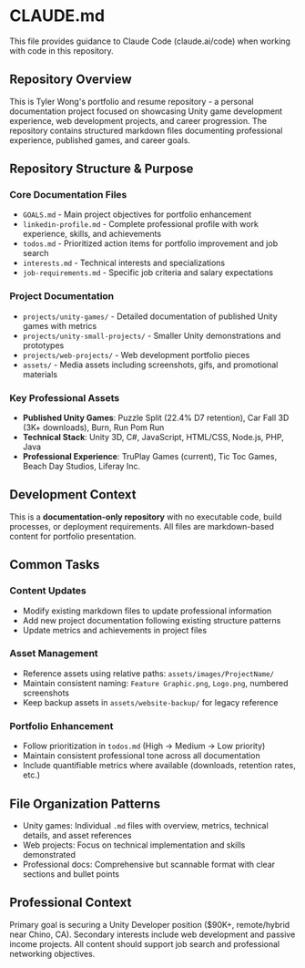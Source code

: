 # CLAUDE.md

This file provides guidance to Claude Code (claude.ai/code) when working with code in this repository.

## Repository Overview
This is Tyler Wong's portfolio and resume repository - a personal documentation project focused on showcasing Unity game development experience, web development projects, and career progression. The repository contains structured markdown files documenting professional experience, published games, and career goals.

## Repository Structure & Purpose

### Core Documentation Files
- `GOALS.md` - Main project objectives for portfolio enhancement
- `linkedin-profile.md` - Complete professional profile with work experience, skills, and achievements
- `todos.md` - Prioritized action items for portfolio improvement and job search
- `interests.md` - Technical interests and specializations
- `job-requirements.md` - Specific job criteria and salary expectations

### Project Documentation
- `projects/unity-games/` - Detailed documentation of published Unity games with metrics
- `projects/unity-small-projects/` - Smaller Unity demonstrations and prototypes  
- `projects/web-projects/` - Web development portfolio pieces
- `assets/` - Media assets including screenshots, gifs, and promotional materials

### Key Professional Assets
- **Published Unity Games**: Puzzle Split (22.4% D7 retention), Car Fall 3D (3K+ downloads), Burn, Run Pom Run
- **Technical Stack**: Unity 3D, C#, JavaScript, HTML/CSS, Node.js, PHP, Java
- **Professional Experience**: TruPlay Games (current), Tic Toc Games, Beach Day Studios, Liferay Inc.

## Development Context
This is a **documentation-only repository** with no executable code, build processes, or deployment requirements. All files are markdown-based content for portfolio presentation.

## Common Tasks

### Content Updates
- Modify existing markdown files to update professional information
- Add new project documentation following existing structure patterns
- Update metrics and achievements in project files

### Asset Management  
- Reference assets using relative paths: `assets/images/ProjectName/`
- Maintain consistent naming: `Feature Graphic.png`, `Logo.png`, numbered screenshots
- Keep backup assets in `assets/website-backup/` for legacy reference

### Portfolio Enhancement
- Follow prioritization in `todos.md` (High → Medium → Low priority)
- Maintain consistent professional tone across all documentation
- Include quantifiable metrics where available (downloads, retention rates, etc.)

## File Organization Patterns
- Unity games: Individual `.md` files with overview, metrics, technical details, and asset references
- Web projects: Focus on technical implementation and skills demonstrated
- Professional docs: Comprehensive but scannable format with clear sections and bullet points

## Professional Context
Primary goal is securing a Unity Developer position ($90K+, remote/hybrid near Chino, CA). Secondary interests include web development and passive income projects. All content should support job search and professional networking objectives.